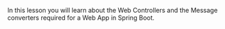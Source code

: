 In this lesson you will learn about the Web Controllers and the Message converters required for a Web App in Spring Boot.
